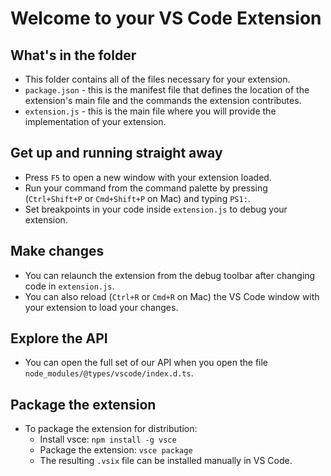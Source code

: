 # Welcome to your VS Code Extension

## What's in the folder

* This folder contains all of the files necessary for your extension.
* `package.json` - this is the manifest file that defines the location of the extension's main file and the commands the extension contributes.
* `extension.js` - this is the main file where you will provide the implementation of your extension.

## Get up and running straight away

* Press `F5` to open a new window with your extension loaded.
* Run your command from the command palette by pressing (`Ctrl+Shift+P` or `Cmd+Shift+P` on Mac) and typing `PS1:`.
* Set breakpoints in your code inside `extension.js` to debug your extension.

## Make changes

* You can relaunch the extension from the debug toolbar after changing code in `extension.js`.
* You can also reload (`Ctrl+R` or `Cmd+R` on Mac) the VS Code window with your extension to load your changes.

## Explore the API

* You can open the full set of our API when you open the file `node_modules/@types/vscode/index.d.ts`.

## Package the extension

* To package the extension for distribution:
  * Install vsce: `npm install -g vsce`
  * Package the extension: `vsce package`
  * The resulting `.vsix` file can be installed manually in VS Code.
